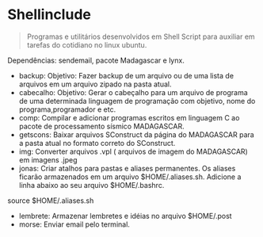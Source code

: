 # Shellinclude
> Programas e utilitários desenvolvidos em Shell Script para auxiliar em tarefas do cotidiano no linux ubuntu.

Dependências: sendemail, pacote Madagascar e lynx.

* backup: Objetivo: Fazer backup de um arquivo ou de uma lista de arquivos em um arquivo zipado na pasta atual.
* cabecalho: Objetivo: Gerar o cabeçalho para um arquivo de programa de uma determinada linguagem de programação com objetivo, nome do programa,programador e etc.
* comp: Compilar e adicionar programas escritos em linguagem C ao pacote de processamento sísmico MADAGASCAR.
* getscons: Baixar arquivos SConstruct da página do MADAGASCAR para a pasta atual no formato correto do SConstruct.
* img: Converter arquivos .vpl ( arquivos de imagem do MADAGASCAR) em imagens .jpeg
* jonas: Criar atalhos para pastas e aliases permanentes. Os aliases ficarão armazenados em um arquivo $HOME/.aliases.sh. Adicione a linha abaixo ao seu arquivo $HOME/.bashrc.

source $HOME/.aliases.sh
 
* lembrete: Armazenar lembretes e idéias no arquivo $HOME/.post
* morse: Enviar email pelo terminal.

